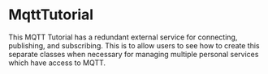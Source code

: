 # MqttTutorial
This MQTT Tutorial has a redundant external service for connecting, publishing, and subscribing. This is to allow users to see how to create this separate classes when necessary for managing multiple personal services which have access to MQTT.
